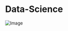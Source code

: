 # Data-Science


![Image](https://user-images.githubusercontent.com/11299574/134389564-8749f7b6-ff98-42a0-88fe-34cca9c22355.png)

